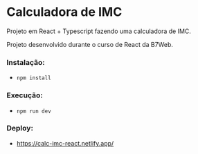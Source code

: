# Calculadora de IMC

Projeto em React + Typescript fazendo uma calculadora de IMC.

Projeto desenvolvido durante o curso de React da B7Web.

### Instalação:

- `npm install`

### Execução:

- `npm run dev`

### Deploy:

- https://calc-imc-react.netlify.app/